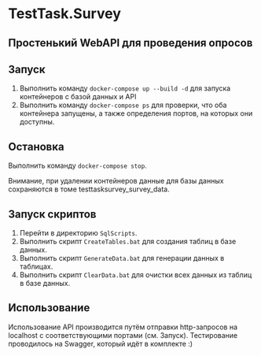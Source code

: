 # TestTask.Survey

## Простенький WebAPI для проведения опросов

## Запуск

1. Выполнить команду `docker-compose up --build -d` для запуска контейнеров с базой данных и API
2. Выполнить команду `docker-compose ps` для проверки, что оба контейнера запущены,
а также определения портов, на которых они доступны.

## Остановка

Выполнить команду `docker-compose stop`. 

Внимание, при удалении контейнеров данные для базы данных сохраняются в томе testtasksurvey_survey_data.

## Запуск скриптов

1. Перейти в директорию `SqlScripts`.
2. Выполнить скрипт `CreateTables.bat` для создания таблиц в базе данных.
3. Выполнить скрипт `GenerateData.bat` для генерации данных в таблицах.
4. Выполнить скрипт `ClearData.bat` для очистки всех данных из таблиц в базе данных.


## Использование

Использование API производится путём отправки http-запросов на localhost с соответствующими портами (см. Запуск).
Тестирование проводилось на Swagger, который идёт в комплекте :)

